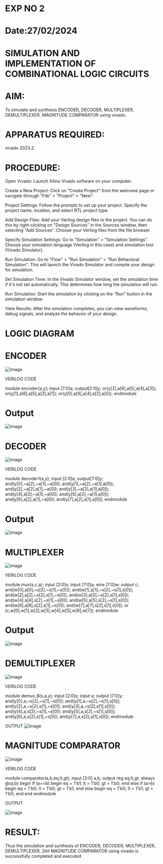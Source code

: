 # EXP NO 2

# Date:27/02/2024

# SIMULATION AND IMPLEMENTATION OF COMBINATIONAL LOGIC CIRCUITS

# AIM:
To simulate and synthesis ENCODER, DECODER, MULTIPLEXER, DEMULTIPLEXER, MAGNITUDE COMPARATOR using vivado.

# APPARATUS REQUIRED:
vivado 2023.2.

# PROCEDURE: 
Open Vivado: Launch Xilinx Vivado software on your computer.

Create a New Project: Click on "Create Project" from the welcome page or navigate through "File" > "Project" > "New".

Project Settings: Follow the prompts to set up your project. Specify the project name, location, and select RTL project type.

Add Design Files: Add your Verilog design files to the project. You can do this by right-clicking on "Design Sources" in the Sources window, then selecting "Add Sources". Choose your Verilog files from the file browser.

Specify Simulation Settings: Go to "Simulation" > "Simulation Settings". Choose your simulation language (Verilog in this case) and simulation tool (Vivado Simulator).

Run Simulation: Go to "Flow" > "Run Simulation" > "Run Behavioral Simulation". This will launch the Vivado Simulator and compile your design for simulation.

Set Simulation Time: In the Vivado Simulator window, set the simulation time if it's not set automatically. This determines how long the simulation will run.

Run Simulation: Start the simulation by clicking on the "Run" button in the simulation window.

View Results: After the simulation completes, you can view waveforms, debug signals, and analyze the behavior of your design.
# LOGIC DIAGRAM

# ENCODER

![image](https://github.com/navaneethans/VLSI-LAB-EXP-2/assets/6987778/3cd1f95e-7531-4cad-9154-fdd397ac439e)

VERILOG CODE

module encoder(a,y);
input [7:0]a;
output[2:0]y;
or(y[2],a[6],a[5],a[4],a[3]);
or(y[1],a[6],a[5],a[2],a[1]);
or(y[0],a[6],a[4],a[2],a[0]);
endmodule

# Output

![image](https://github.com/maha0213/VLSI-LAB-EXP-2/assets/159602131/5a39f9ca-36e1-4b31-92a4-cf4bb035bc0b)



# DECODER
![image](https://github.com/maha0213/VLSI-LAB-EXP-2/assets/159602131/cc3c9bcd-4f0b-4b88-b040-c4ad82f7c80c)

VERILOG CODE

module decoder1(a,y);
input [2:0]a;
output[7:0]y;
and(y[0],~a[2],~a[1],~a[0]);
and(y[1],~a[2],~a[1],a[0]);
and(y[2],~a[2],a[1],~a[0]);
and(y[3],~a[2],a[1],a[0]);
and(y[4],a[2],~a[1],~a[0]);
and(y[5],a[2],~a[1],a[0]);
and(y[6],a[2],a[1],~a[0]);
and(y[7],a[2],a[1],a[0]);
endmodule

 # Output 
 ![image](https://github.com/maha0213/VLSI-LAB-EXP-2/assets/159602131/c4491a16-5832-4299-8fdb-44ad01bc0120)



# MULTIPLEXER
![image](https://github.com/maha0213/VLSI-LAB-EXP-2/assets/159602131/37937914-f933-4538-9d0b-adc01b36e085)

VERILOG CODE

module mux(s,c,a);
input [2:0]s;
input [7:0]a;
wire [7:0]w;
output c;
and(w[0],a[0],~s[2],~s[1],~s[0]);
and(w[1],a[1],~s[2],~s[1],s[0]);
and(w[2],a[2],~s[2],s[1],~s[0]);
and(w[3],a[3],~s[2],s[1],s[0]);
and(w[4],a[4],s[2],~s[1],~s[0]);
and(w[5],a[5],s[2],~s[1],s[0]);
and(w[6],a[6],s[2],s[1],~s[0]);
and(w[7],a[7],s[2],s[1],s[0]);
or (c,w[0],w[1],w[2],w[3],w[4],w[5],w[6],w[7]);
endmodule

# Output

![image](https://github.com/maha0213/VLSI-LAB-EXP-2/assets/159602131/90d9199f-2cc8-4dd7-a238-469187e829eb)

# DEMULTIPLEXER

![image](https://github.com/maha0213/VLSI-LAB-EXP-2/assets/159602131/51935b6c-eecb-451f-9650-3c87cdb7987a)

VERILOG CODE

module demux_8(s,a,y);
input [2:0]s;
input a;
output [7:0]y;
and(y[0],a,~s[2],~s[1],~s[0]);
and(y[1],a,~s[2],~s[1],s[0]);
and(y[2],a,~s[2],s[1],~s[0]);
and(y[3],a,~s[2],s[1],s[0]);
and(y[4],a,s[2],~s[1],~s[0]);
and(y[5],a,s[2],~s[1],s[0]);
and(y[6],a,s[2],s[1],~s[0]);
and(y[7],a,s[2],s[1],s[0]);
endmodule

OUTPUT
![image](https://github.com/maha0213/VLSI-LAB-EXP-2/assets/159602131/ad0d9fad-8767-470b-94c7-e97da6f00691)



# MAGNITUDE COMPARATOR

![image](https://github.com/maha0213/VLSI-LAB-EXP-2/assets/159602131/fa5445fe-d7bb-4ff5-a95c-dc3ad0dc1bee)

VERILOG CODE

module comparator(a,b,eq,lt,gt);
input [3:0] a,b;
output reg eq,lt,gt;
always @(a,b)
begin
 if (a==b)
 begin
  eq = 1'b1;
  lt = 1'b0;
  gt = 1'b0;
 end
 else if (a>b)
 begin
  eq = 1'b0;
  lt = 1'b0;
  gt = 1'b1;
 end
 else
 begin
  eq = 1'b0;
  lt = 1'b1;
  gt = 1'b0;
 end
end 
endmodule

OUTPUT

![image](https://github.com/maha0213/VLSI-LAB-EXP-2/assets/159602131/7ded52ea-0d47-4879-b89c-567d9e35b1da)

# RESULT:
Thus the simulation and synthesis of ENCODER, DECODER, MULTIPLEXER, DEMULTIPLEXER, 2bit MAGNITUDE COMPARATOR using vivado is successfully completed and executed





